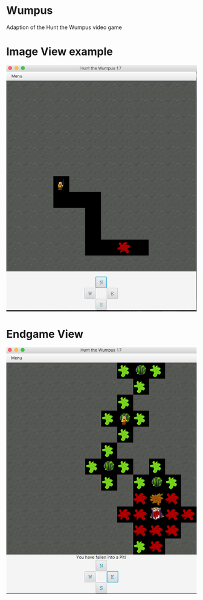 # Wumpus
Adaption of the Hunt the Wumpus video game

# **Image View example**
![](deliverables/WumpusSS.png)

# **Endgame View**
![](deliverables/WumpusLose.png)
